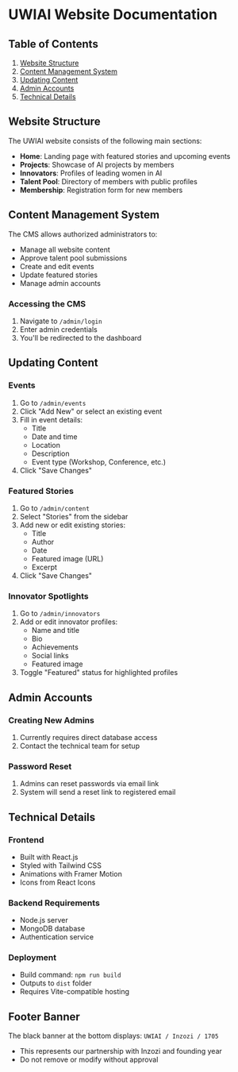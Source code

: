 # UWIAI Website Documentation

## Table of Contents
1. [Website Structure](#website-structure)
2. [Content Management System](#content-management-system)
3. [Updating Content](#updating-content)
4. [Admin Accounts](#admin-accounts)
5. [Technical Details](#technical-details)

## Website Structure

The UWIAI website consists of the following main sections:
- **Home**: Landing page with featured stories and upcoming events
- **Projects**: Showcase of AI projects by members
- **Innovators**: Profiles of leading women in AI
- **Talent Pool**: Directory of members with public profiles
- **Membership**: Registration form for new members

## Content Management System

The CMS allows authorized administrators to:
- Manage all website content
- Approve talent pool submissions
- Create and edit events
- Update featured stories
- Manage admin accounts

### Accessing the CMS
1. Navigate to `/admin/login`
2. Enter admin credentials
3. You'll be redirected to the dashboard

## Updating Content

### Events
1. Go to `/admin/events`
2. Click "Add New" or select an existing event
3. Fill in event details:
   - Title
   - Date and time
   - Location
   - Description
   - Event type (Workshop, Conference, etc.)
4. Click "Save Changes"

### Featured Stories
1. Go to `/admin/content`
2. Select "Stories" from the sidebar
3. Add new or edit existing stories:
   - Title
   - Author
   - Date
   - Featured image (URL)
   - Excerpt
4. Click "Save Changes"

### Innovator Spotlights
1. Go to `/admin/innovators`
2. Add or edit innovator profiles:
   - Name and title
   - Bio
   - Achievements
   - Social links
   - Featured image
3. Toggle "Featured" status for highlighted profiles

## Admin Accounts

### Creating New Admins
1. Currently requires direct database access
2. Contact the technical team for setup

### Password Reset
1. Admins can reset passwords via email link
2. System will send a reset link to registered email

## Technical Details

### Frontend
- Built with React.js
- Styled with Tailwind CSS
- Animations with Framer Motion
- Icons from React Icons

### Backend Requirements
- Node.js server
- MongoDB database
- Authentication service

### Deployment
- Build command: `npm run build`
- Outputs to `dist` folder
- Requires Vite-compatible hosting

## Footer Banner
The black banner at the bottom displays:
`UWIAI / Inzozi / 1705` 
- This represents our partnership with Inzozi and founding year
- Do not remove or modify without approval